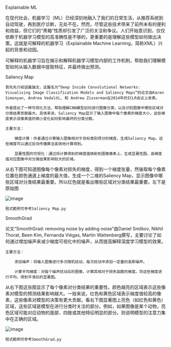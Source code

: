  Explainable ML

在现代社会，机器学习（ML）已经深刻地融入了我们的日常生活，从推荐系统到自动驾驶，再到医疗诊断，无处不在。然而，尽管这些技术带来了前所未有的便利和效益，但它们的“黑箱”性质却引发了广泛的关注和争议。人们开始意识到，仅仅依赖于机器学习模型的高准确性是不够的，更重要的是理解这些模型如何做出决策。这就是可解释的机器学习（Explainable Machine Learning，简称XML）兴起的背景和动因。

可解释的机器学习旨在揭示和解释机器学习模型内部的工作机制，帮助我们理解模型如何从输入数据中提取特征，并最终做出预测。

Saliency Map

    首先先介紹這篇論文，这篇名为“Deep Inside Convolutional Networks: Visualising Image Classification Models and Saliency Maps”的论文由Karen Simonyan, Andrea Vedaldi, 和 Andrew Zisserman在2014年的ICLR会议上发表。

    作者提出了一种可视化方法，帮助理解CNN模型如何进行图像分类，以及识别图像中哪些区域对分类结果贡献最大。具体来说，Saliency Map显示了输入图像中每个像素的梯度大小，这些梯度表示该像素值的微小变化如何影响最终的分类分数。

    主要方法：

        梯度计算：作者通过计算输入图像相对于目标类别得分的梯度，生成Saliency Map。这些梯度可以通过反向传播算法高效地计算得到。
        
        显著性图的可视化：通过将计算得到的梯度值映射到图像像素上，生成显著性图。高梯度值对应图像中对分类结果影响较大的区域。

   从右下图可知道图像每个像素对损失的梯度，得到一个梯度张量，然後取每个像素位置在颜色通道上梯度的最大值，生成一个二维的Saliency Map，显示图像中哪些区域对分类结果最重要。所以红色就是看出哪些区域对分类结果最重要。左下是原始图
    
![image](https://github.com/joycelai140420/Project/assets/167413809/c463b55b-8f92-415c-b435-14a3a12203c7)


    程式範例可參考Saliency Map.py

SmoothGrad

  论文“SmoothGrad: removing noise by adding noise”由Daniel Smilkov, Nikhil Thorat, Been Kim, Fernanda Viégas, Martin Wattenberg撰写，主要讨论了如何通过增加噪声来减少梯度可视化中的噪声，从而提高解释深度学习模型的效果。

    主要方法：

        添加噪声：将输入图像进行多次随机扰动，每次扰动中添加一定量的高斯噪声。

        计算平均梯度：对每个噪声扰动后的图像，计算其相对于损失函数的梯度。将这些梯度进行平均，得到平滑后的显著图。

   从右下图这张图显示了每个像素对分类结果的重要性。颜色越亮的区域表示这些像素对模型的预测结果影响越大。一般来说，红色和黄色区域表示梯度值较高的像素，这些像素对模型的决策有更大贡献。看右下图显著图上亮色（如红色和黄色）区域，这些区域是模型在进行分类时关注的部分。例如，如果图像是某个动物，亮色区域可能对应动物的面部、四肢或其他特征明显的部分。则说明模型的注意力集中在正确的区域。

![image](https://github.com/joycelai140420/Project/assets/167413809/50309f41-925f-40ed-8aa0-bb5319e2e121)

    程式範例可參考SmoothGrad.py






